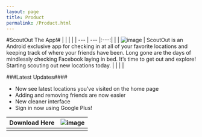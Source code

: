 ```yaml
---
layout: page
title: Product
permalink: /Product.html
---
```


#ScoutOut The App!#
|  |  |  |
| --- | --- |:---:|
|  | ![image](http://i.imgur.com/GHvJFSo.jpg) | ScoutOut is an Android exclusive app for checking in at all of your favorite locations and keeping track of where your friends have been. Long gone are the days of mindlessly checking Facebook laying in bed. It’s time to get out and explore! Starting scouting out new locations today. |
|  |  |

###Latest Updates####
* Now see latest locations you’ve visited on the home page
* Adding and removing friends are now easier
* New cleaner interface
* Sign in now using Google Plus!

| Download Here | ![image](http://i.imgur.com/MwwnsgJ.png) |
| :---: | --- |
| | |
